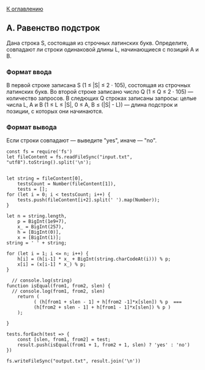 [К оглавлению](https://github.com/st119149/yandex-algorithms-4.0/blob/main/README.md)

## A. Равенство подстрок
Дана строка S, состоящая из строчных латинских букв.
Определите, совпадают ли строки одинаковой длины L, начинающиеся с позиций A и B.

### Формат ввода
В первой строке записана S (1 ≤ |S| ≤ 2 ⋅ 105), состоящая из строчных латинских букв.
Во второй строке записано число Q (1 ≤ Q ≤ 2 ⋅ 105) — количество запросов.
В следющих Q строках записаны запросы: целые числа L, A и B (1 ≤ L ≤ |S|, 0 ≤ A, B ≤ (|S| - L)) — длина подстрок и позиции, с которых они начинаются.

### Формат вывода
Если строки совпадают — выведите "yes", иначе — "no".
```
const fs = require('fs')
let fileContent = fs.readFileSync("input.txt", "utf8").toString().split('\n');


let string = fileContent[0],
	testsCount = Number(fileContent[1]),
    tests = [];
for (let i = 0; i < testsCount; i++) {
	tests.push(fileContent[i+2].split(' ').map(Number));
}

let n = string.length,
	p = BigInt(1e9+7),
    x_ = BigInt(257),
    h = [BigInt(0)],
    x = [BigInt(1)];
string = ' ' + string;
 
for (let i = 1; i <= n; i++) {
	h[i] = (h[i-1] * x_ + BigInt(string.charCodeAt(i))) % p;
    x[i] = (x[i-1] * x_) % p;
}

  // console.log(string)
function isEqual(from1, from2, slen) {
  // console.log(from1, from2, slen)
	return ( 
	      ( (h[from1 + slen - 1] + h[from2 -1]*x[slen]) % p  === 
	      (h[from2 + slen - 1] + h[from1 - 1]*x[slen]) % p ) 
	);

}

tests.forEach(test => {
	const [slen, from1, from2] = test;
	result.push(isEqual(from1 + 1, from2 + 1, slen) ? 'yes' : 'no')
})

fs.writeFileSync("output.txt", result.join('\n'))
```